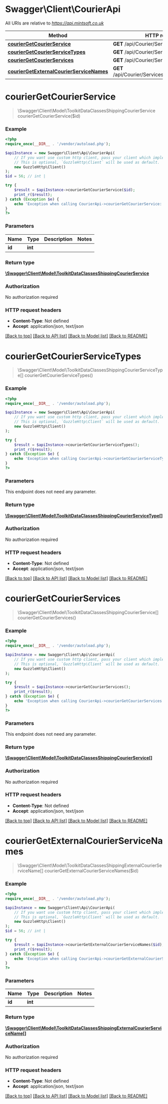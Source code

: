 # Swagger\Client\CourierApi

All URIs are relative to *https://api.mintsoft.co.uk*

Method | HTTP request | Description
------------- | ------------- | -------------
[**courierGetCourierService**](CourierApi.md#courierGetCourierService) | **GET** /api/Courier/Services/{id} | 
[**courierGetCourierServiceTypes**](CourierApi.md#courierGetCourierServiceTypes) | **GET** /api/Courier/ServiceTypes | 
[**courierGetCourierServices**](CourierApi.md#courierGetCourierServices) | **GET** /api/Courier/Services | 
[**courierGetExternalCourierServiceNames**](CourierApi.md#courierGetExternalCourierServiceNames) | **GET** /api/Courier/Services/{id}/ExternalNames | 


# **courierGetCourierService**
> \Swagger\Client\Model\ToolkitDataClassesShippingCourierService courierGetCourierService($id)



### Example
```php
<?php
require_once(__DIR__ . '/vendor/autoload.php');

$apiInstance = new Swagger\Client\Api\CourierApi(
    // If you want use custom http client, pass your client which implements `GuzzleHttp\ClientInterface`.
    // This is optional, `GuzzleHttp\Client` will be used as default.
    new GuzzleHttp\Client()
);
$id = 56; // int | 

try {
    $result = $apiInstance->courierGetCourierService($id);
    print_r($result);
} catch (Exception $e) {
    echo 'Exception when calling CourierApi->courierGetCourierService: ', $e->getMessage(), PHP_EOL;
}
?>
```

### Parameters

Name | Type | Description  | Notes
------------- | ------------- | ------------- | -------------
 **id** | **int**|  |

### Return type

[**\Swagger\Client\Model\ToolkitDataClassesShippingCourierService**](../Model/ToolkitDataClassesShippingCourierService.md)

### Authorization

No authorization required

### HTTP request headers

 - **Content-Type**: Not defined
 - **Accept**: application/json, text/json

[[Back to top]](#) [[Back to API list]](../../README.md#documentation-for-api-endpoints) [[Back to Model list]](../../README.md#documentation-for-models) [[Back to README]](../../README.md)

# **courierGetCourierServiceTypes**
> \Swagger\Client\Model\ToolkitDataClassesShippingCourierServiceType[] courierGetCourierServiceTypes()



### Example
```php
<?php
require_once(__DIR__ . '/vendor/autoload.php');

$apiInstance = new Swagger\Client\Api\CourierApi(
    // If you want use custom http client, pass your client which implements `GuzzleHttp\ClientInterface`.
    // This is optional, `GuzzleHttp\Client` will be used as default.
    new GuzzleHttp\Client()
);

try {
    $result = $apiInstance->courierGetCourierServiceTypes();
    print_r($result);
} catch (Exception $e) {
    echo 'Exception when calling CourierApi->courierGetCourierServiceTypes: ', $e->getMessage(), PHP_EOL;
}
?>
```

### Parameters
This endpoint does not need any parameter.

### Return type

[**\Swagger\Client\Model\ToolkitDataClassesShippingCourierServiceType[]**](../Model/ToolkitDataClassesShippingCourierServiceType.md)

### Authorization

No authorization required

### HTTP request headers

 - **Content-Type**: Not defined
 - **Accept**: application/json, text/json

[[Back to top]](#) [[Back to API list]](../../README.md#documentation-for-api-endpoints) [[Back to Model list]](../../README.md#documentation-for-models) [[Back to README]](../../README.md)

# **courierGetCourierServices**
> \Swagger\Client\Model\ToolkitDataClassesShippingCourierService[] courierGetCourierServices()



### Example
```php
<?php
require_once(__DIR__ . '/vendor/autoload.php');

$apiInstance = new Swagger\Client\Api\CourierApi(
    // If you want use custom http client, pass your client which implements `GuzzleHttp\ClientInterface`.
    // This is optional, `GuzzleHttp\Client` will be used as default.
    new GuzzleHttp\Client()
);

try {
    $result = $apiInstance->courierGetCourierServices();
    print_r($result);
} catch (Exception $e) {
    echo 'Exception when calling CourierApi->courierGetCourierServices: ', $e->getMessage(), PHP_EOL;
}
?>
```

### Parameters
This endpoint does not need any parameter.

### Return type

[**\Swagger\Client\Model\ToolkitDataClassesShippingCourierService[]**](../Model/ToolkitDataClassesShippingCourierService.md)

### Authorization

No authorization required

### HTTP request headers

 - **Content-Type**: Not defined
 - **Accept**: application/json, text/json

[[Back to top]](#) [[Back to API list]](../../README.md#documentation-for-api-endpoints) [[Back to Model list]](../../README.md#documentation-for-models) [[Back to README]](../../README.md)

# **courierGetExternalCourierServiceNames**
> \Swagger\Client\Model\ToolkitDataClassesShippingExternalCourierServiceName[] courierGetExternalCourierServiceNames($id)



### Example
```php
<?php
require_once(__DIR__ . '/vendor/autoload.php');

$apiInstance = new Swagger\Client\Api\CourierApi(
    // If you want use custom http client, pass your client which implements `GuzzleHttp\ClientInterface`.
    // This is optional, `GuzzleHttp\Client` will be used as default.
    new GuzzleHttp\Client()
);
$id = 56; // int | 

try {
    $result = $apiInstance->courierGetExternalCourierServiceNames($id);
    print_r($result);
} catch (Exception $e) {
    echo 'Exception when calling CourierApi->courierGetExternalCourierServiceNames: ', $e->getMessage(), PHP_EOL;
}
?>
```

### Parameters

Name | Type | Description  | Notes
------------- | ------------- | ------------- | -------------
 **id** | **int**|  |

### Return type

[**\Swagger\Client\Model\ToolkitDataClassesShippingExternalCourierServiceName[]**](../Model/ToolkitDataClassesShippingExternalCourierServiceName.md)

### Authorization

No authorization required

### HTTP request headers

 - **Content-Type**: Not defined
 - **Accept**: application/json, text/json

[[Back to top]](#) [[Back to API list]](../../README.md#documentation-for-api-endpoints) [[Back to Model list]](../../README.md#documentation-for-models) [[Back to README]](../../README.md)

